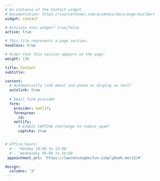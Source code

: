 ```yaml
---
# An instance of the Contact widget.
# Documentation: https://sourcethemes.com/academic/docs/page-builder/
widget: contact

# Activate this widget? true/false
active: true

# This file represents a page section.
headless: true

# Order that this section appears on the page.
weight: 130

title: Contact
subtitle:

content:
  # Automatically link email and phone or display as text?
  autolink: true
  
  # Email form provider
  form:
    provider: netlify
    formspree:
      id:
    netlify:
      # Enable CAPTCHA challenge to reduce spam?
      captcha: true


# office_hours:
  # - 'Monday 10:00 to 13:00'
  # - 'Wednesday 09:00 to 10:00'
 appointment_url: 'https://lawrenceogbeifun.simplybook.me/v2/#'

design:
  columns: '2'
---
```

